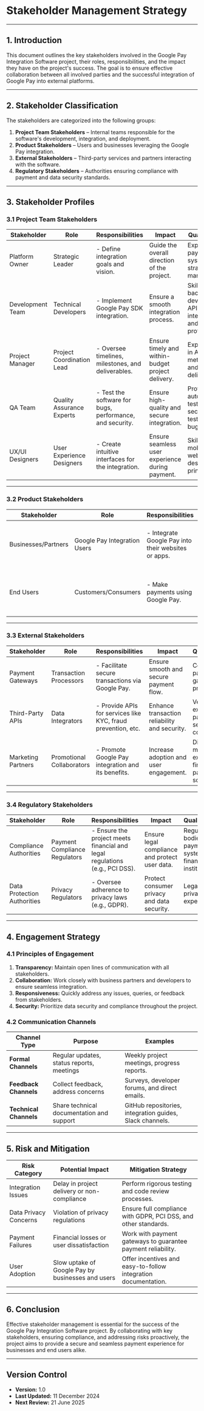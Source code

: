 # Stakeholder Management Strategy  

---

## 1. Introduction  
This document outlines the key stakeholders involved in the Google Pay Integration Software project, their roles, responsibilities, and the impact they have on the project's success. The goal is to ensure effective collaboration between all involved parties and the successful integration of Google Pay into external platforms.

---

## 2. Stakeholder Classification  
The stakeholders are categorized into the following groups:  

1. **Project Team Stakeholders** – Internal teams responsible for the software's development, integration, and deployment.  
2. **Product Stakeholders** – Users and businesses leveraging the Google Pay integration.  
3. **External Stakeholders** – Third-party services and partners interacting with the software.  
4. **Regulatory Stakeholders** – Authorities ensuring compliance with payment and data security standards.  

---

## 3. Stakeholder Profiles  

### 3.1 Project Team Stakeholders  

| **Stakeholder**        | **Role**                   | **Responsibilities**                                | **Impact**                              | **Qualifications**                           |
|------------------------|----------------------------|----------------------------------------------------|------------------------------------------|-----------------------------------------------|
| Platform Owner         | Strategic Leader           | - Define integration goals and vision.              | Guide the overall direction of the project. | Expertise in payments systems and strategic management. |
| Development Team       | Technical Developers       | - Implement Google Pay SDK integration.             | Ensure a smooth integration process.      | Skilled in backend development, API integration, and security protocols. |
| Project Manager        | Project Coordination Lead  | - Oversee timelines, milestones, and deliverables.   | Ensure timely and within-budget project delivery. | Experienced in Agile methodologies and software delivery. |
| QA Team                | Quality Assurance Experts  | - Test the software for bugs, performance, and security. | Ensure high-quality and secure integration. | Proficient in automated testing, security testing, and bug fixing. |
| UX/UI Designers        | User Experience Designers  | - Create intuitive interfaces for the integration.  | Ensure seamless user experience during payment. | Skilled in mobile and web UX/UI design principles. |

---

### 3.2 Product Stakeholders  

| **Stakeholder**        | **Role**                   | **Responsibilities**                               | **Impact**                              | **Qualifications**                           |
|------------------------|----------------------------|----------------------------------------------------|------------------------------------------|-----------------------------------------------|
| Businesses/Partners    | Google Pay Integration Users | - Integrate Google Pay into their websites or apps. | Enable payment functionality for customers. | Business owners, app developers with technical teams for integration. |
| End Users              | Customers/Consumers        | - Make payments using Google Pay.                  | Drive adoption of Google Pay as a payment method. | General public with smartphones and Google Pay accounts. |

---

### 3.3 External Stakeholders  

| **Stakeholder**        | **Role**                   | **Responsibilities**                                | **Impact**                              | **Qualifications**                           |
|------------------------|----------------------------|----------------------------------------------------|------------------------------------------|-----------------------------------------------|
| Payment Gateways       | Transaction Processors      | - Facilitate secure transactions via Google Pay.    | Ensure smooth and secure payment flow.   | Certified payment gateway providers.         |
| Third-Party APIs       | Data Integrators            | - Provide APIs for services like KYC, fraud prevention, etc. | Enhance transaction reliability and security. | Vendors with expertise in payment services and compliance. |
| Marketing Partners     | Promotional Collaborators   | - Promote Google Pay integration and its benefits.   | Increase adoption and user engagement.   | Digital marketing experts in fintech and payment solutions. |

---

### 3.4 Regulatory Stakeholders  

| **Stakeholder**        | **Role**                   | **Responsibilities**                                | **Impact**                              | **Qualifications**                           |
|------------------------|----------------------------|----------------------------------------------------|------------------------------------------|-----------------------------------------------|
| Compliance Authorities | Payment Compliance Regulators | - Ensure the project meets financial and legal regulations (e.g., PCI DSS). | Ensure legal compliance and protect user data. | Regulatory bodies in payment systems and financial institutions. |
| Data Protection Authorities | Privacy Regulators      | - Oversee adherence to privacy laws (e.g., GDPR).   | Protect consumer privacy and data security. | Legal and privacy experts.                    |

---

## 4. Engagement Strategy  

### 4.1 Principles of Engagement  

1. **Transparency:** Maintain open lines of communication with all stakeholders.  
2. **Collaboration:** Work closely with business partners and developers to ensure seamless integration.  
3. **Responsiveness:** Quickly address any issues, queries, or feedback from stakeholders.  
4. **Security:** Prioritize data security and compliance throughout the project.  

### 4.2 Communication Channels  

| **Channel Type**       | **Purpose**                                  | **Examples**                                     |
|------------------------|----------------------------------------------|-------------------------------------------------|
| **Formal Channels**    | Regular updates, status reports, meetings    | Weekly project meetings, progress reports.     |
| **Feedback Channels**  | Collect feedback, address concerns           | Surveys, developer forums, and direct emails.  |
| **Technical Channels** | Share technical documentation and support    | GitHub repositories, integration guides, Slack channels. |

---

## 5. Risk and Mitigation  

| **Risk Category**      | **Potential Impact**                         | **Mitigation Strategy**                         |
|------------------------|---------------------------------------------|------------------------------------------------|
| Integration Issues     | Delay in project delivery or non-compliance | Perform rigorous testing and code review processes. |
| Data Privacy Concerns  | Violation of privacy regulations            | Ensure full compliance with GDPR, PCI DSS, and other standards. |
| Payment Failures       | Financial losses or user dissatisfaction    | Work with payment gateways to guarantee payment reliability. |
| User Adoption          | Slow uptake of Google Pay by businesses and users | Offer incentives and easy-to-follow integration documentation. |

---

## 6. Conclusion  

Effective stakeholder management is essential for the success of the Google Pay Integration Software project. By collaborating with key stakeholders, ensuring compliance, and addressing risks proactively, the project aims to provide a secure and seamless payment experience for businesses and end users alike.

---

## Version Control  

- **Version:** 1.0  
- **Last Updated:** 11 December 2024  
- **Next Review:** 21 June 2025  
